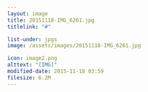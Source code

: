 ```yaml
---
layout: image
title: 20151118-IMG_6261.jpg
titlelink: "#"

list-under: jpgs
image: /assets/images/20151118-IMG_6261.jpg

icon: image2.png
alttext: "[IMG]"
modified-date: 2015-11-18 03:59
filesize: 6.2M
---
```

